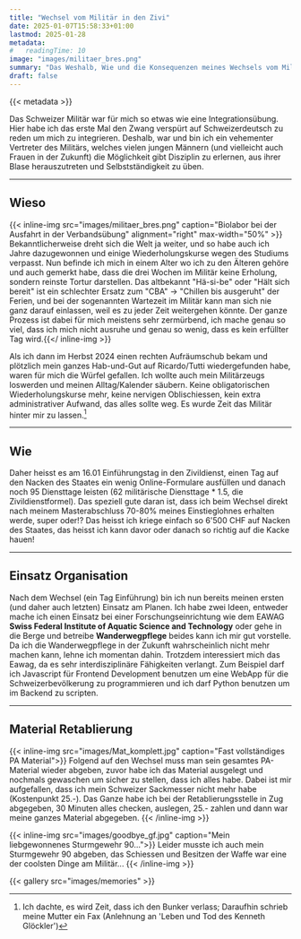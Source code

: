 ```yaml
---
title: "Wechsel vom Militär in den Zivi"
date: 2025-01-07T15:58:33+01:00
lastmod: 2025-01-28
metadata:
#   readingTime: 10
image: "images/militaer_bres.png"
summary: "Das Weshalb, Wie und die Konsequenzen meines Wechsels vom Militär in den Zivildienst."
draft: false
---
```


{{< metadata >}}

Das Schweizer Militär war für mich so etwas wie eine Integrationsübung. Hier habe ich das erste Mal den Zwang verspürt auf Schweizerdeutsch zu reden um mich zu integrieren. Deshalb, war und bin ich ein vehementer Vertreter des Militärs, welches vielen jungen Männern (und vielleicht auch Frauen in der Zukunft) die Möglichkeit gibt Disziplin zu erlernen, aus ihrer Blase herauszutreten und Selbstständigkeit zu üben.

---

## Wieso

{{< inline-img src="images/militaer_bres.png" caption="Biolabor bei der Ausfahrt in der Verbandsübung" alignment="right" max-width="50%" >}}
Bekanntlicherweise dreht sich die Welt ja weiter, und so habe auch ich Jahre dazugewonnen und einige Wiederholungskurse wegen des Studiums verpasst. Nun befinde ich mich in einem Alter wo ich zu den Älteren gehöre und auch gemerkt habe, dass die drei Wochen im Militär keine Erholung, sondern reinste Tortur darstellen. Das altbekannt "Hä-si-be" oder "Hält sich bereit" ist ein schlechter Ersatz zum "CBA" -> "Chillen bis ausgeruht" der Ferien, und bei der sogenannten Wartezeit im Militär kann man sich nie ganz darauf einlassen, weil es zu jeder Zeit weitergehen könnte. Der ganze Prozess ist dabei für mich meistens sehr zermürbend, ich mache genau so viel, dass ich mich nicht ausruhe und genau so wenig, dass es kein erfüllter Tag wird.{{</ inline-img >}}

Als ich dann im Herbst 2024 einen rechten Aufräumschub bekam und plötzlich mein ganzes Hab-und-Gut auf Ricardo/Tutti wiedergefunden habe, waren für mich die Würfel gefallen. Ich wollte auch mein Militärzeugs loswerden und meinen Alltag/Kalender säubern. Keine obligatorischen Wiederholungskurse mehr, keine nervigen Oblischiessen, kein extra administrativer Aufwand, das alles sollte weg. Es wurde Zeit das Militär hinter mir zu lassen.[^1]

<!-- Das mir in meinem letzten Wiederholungskurz auch ein kleines Malheur passiert ist und ich daher nicht weiss ob ich noch im Biolabor-Zug oder nun der Probenannahmestelle (PAS) eingeteilt sein werde, hat mich nur noch mehr bekräftigt in meiner Entscheidung.  -->

---

## Wie

Daher heisst es am 16.01 Einführungstag in den Zivildienst, einen Tag auf den Nacken des Staates ein wenig Online-Formulare ausfüllen und danach noch 95 Diensttage leisten (62 militärische Diensttage * 1.5, die Zivildienstformel). Das speziell gute daran ist, dass ich beim Wechsel direkt nach meinem Masterabschluss 70-80% meines Einstieglohnes erhalten werde, super oder!? Das heisst ich kriege einfach so 6'500 CHF auf Nacken des Staates, das heisst ich kann davor oder danach so richtig auf die Kacke hauen!

---

## Einsatz Organisation

Nach dem Wechsel (ein Tag Einführung) bin ich nun bereits meinen ersten (und daher auch letzten) Einsatz am Planen. Ich habe zwei Ideen, entweder mache ich einen Einsatz bei einer Forschungseinrichtung wie dem EAWAG **Swiss Federal Institute of Aquatic Science and Technology** oder gehe in die Berge und betreibe **Wanderwegpflege** beides kann ich mir gut vorstelle. Da ich die Wanderwegpflege in der Zukunft wahrscheinlich nicht mehr machen kann, lehne ich momentan dahin. Trotzdem interessiert mich das Eawag, da es sehr interdisziplinäre Fähigkeiten verlangt. Zum Beispiel darf ich Javascript für Frontend Development benutzen um eine WebApp für die Schweizerbevölkerung zu programmieren und ich darf Python benutzen um im Backend zu scripten.

---

## Material Retablierung


{{< inline-img src="images/Mat_komplett.jpg" caption="Fast vollständiges PA Material">}}
Folgend auf den Wechsel muss man sein gesamtes PA-Material wieder abgeben, zuvor habe ich das Material ausgelegt und nochmals gewaschen um sicher zu stellen, dass ich alles habe. Dabei ist mir aufgefallen, dass ich mein Schweizer Sackmesser nicht mehr habe (Kostenpunkt 25.-). Das Ganze habe ich bei der Retablierungsstelle in Zug abgegeben, 30 Minuten alles checken, auslegen, 25.- zahlen und dann war meine ganzes Material abgegeben.
{{< /inline-img >}}

{{< inline-img src="images/goodbye_gf.jpg" caption="Mein liebgewonnenes Sturmgewehr 90...">}}
Leider musste ich auch mein Sturmgewehr 90 abgeben, das Schiessen und Besitzen der Waffe war eine der coolsten Dinge am Militär...
{{< /inline-img >}}

{{< gallery src="images/memories" >}}

[^1]: Ich dachte, es wird Zeit, dass ich den Bunker verlass; Daraufhin schrieb meine Mutter ein Fax (Anlehnung an 'Leben und Tod des Kenneth Glöckler')